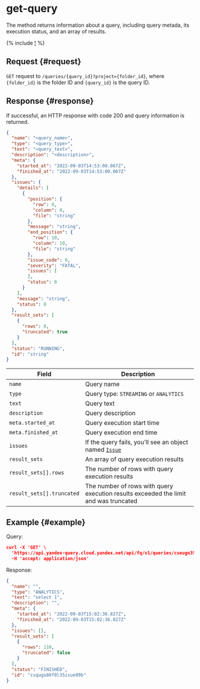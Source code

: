 # get-query

The method returns information about a query, including query metada, its execution status, and an array of results.

{% include [!](../../_includes/api-common.md) %}

## Request {#request}

`GET` request to `/queries/{query_id}?project={folder_id}`, where `{folder_id}` is the folder ID and `{query_id}` is the query ID.

## Response {#response}

If successful, an HTTP response with code 200 and query information is returned.

```json
{
  "name": "<query_name>",
  "type": "<query_type>",
  "text": "<query_text>",
  "description": "<description>",
  "meta": {
    "started_at": "2022-09-03T14:53:00.067Z",
    "finished_at": "2022-09-03T14:53:00.067Z"
  },
  "issues": {
    "details": [
      {
        "position": {
          "row": 0,
          "column": 0,
          "file": "string" 
        },
        "message": "string",
        "end_position": {
          "row": 10,
          "column": 10,
          "file": "string"
        },
        "issue_code": 0,
        "severity": "FATAL",
        "issues": [
        ],
        "status": 0
      }
    ],
    "message": "string",
    "status": 0
  },
  "result_sets": [
    {
      "rows": 0,
      "truncated": true
    }
  ],
  "status": "RUNNING",
  "id": "string"
}
```

| Field | Description |
| ----- | ----- |
| `name` | Query name |
| `type` | Query type: `STREAMING` or `ANALYTICS` |
| `text` | Query text |
| `description` | Query description |
| `meta.started_at` | Query execution start time |
| `meta.finished_at` | Query execution end time |
| `issues` | If the query fails, you'll see an object named [`Issue`](../index.md#issue) |
| `result_sets` | An array of query execution results |
| `result_sets[].rows` | The number of rows with query execution results |
| `result_sets[].truncated` | The number of rows with query execution results exceeded the limit and was truncated |

## Example {#example}

Query:

```json
curl -X 'GET' \
  'https://api.yandex-query.cloud.yandex.net/api/fq/v1/queries/cseugn35bc3r5lrmbnt7?project=b1gaue5b382mmmlolb1k' \
  -H 'accept: application/json'
```

Response:

```json
{
  "name": "",
  "type": "ANALYTICS",
  "text": "select 1",
  "description": "",
  "meta": {
    "started_at": "2022-09-03T15:02:36.827Z",
    "finished_at": "2022-09-03T15:02:36.827Z"
  },
  "issues": [],
  "result_sets": [
    {
      "rows": 110,
      "truncated": false
    }
  ],
  "status": "FINISHED",
  "id": "csqugo80f0l35isue09b"
}
```
